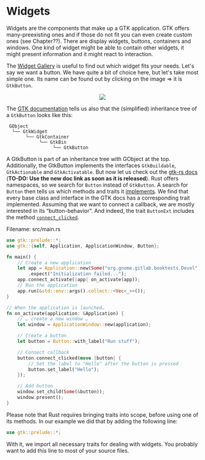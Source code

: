 # Widgets

Widgets are the components that make up a GTK application.
GTK offers many-preexisting ones and if those do not fit you can even create custom ones (see Chapter??).
There are display widgets, buttons, containers and windows.
One kind of widget might be able to contain other widgets, it might present information and it might react to interaction.

The [Widget Gallery](https://developer.gnome.org/gtk4/stable/ch08.html) is useful to find out which widget fits your needs.
Let's say we want a button.
We have quite a bit of choice here, but let's take most simple one.
Its name can be found out by clicking on the image ⇒ it is `GtkButton`.

<div style="text-align:center"><img src="https://developer.gnome.org/gtk4/stable/button.png" /></div>


The [GTK documentation](https://developer.gnome.org/gtk3/stable/GtkButton.html) tells us also that the (simplified) inheritance tree of a `GtkButton` looks like this:
```
 GObject
  ╰── GtkWidget
       ╰── GtkContainer
            ╰── GtkBin
                 ╰── GtkButton
```
A GtkButton is part of an inheritance tree with GObject at the top.
Additionally, the GtkButton implements the interfaces `GtkBuildable`, `GtkActionable` and `GtkActivatable`.
But now let us check out the [gtk-rs docs](https://gtk-rs.org/gtk4-rs/gtk4/index.html) (**TO-DO: Use the new doc link as soon as it is released**).
Rust offers namespaces, so we search for `Button` instead of `GtkButton`.
A search for `Button` then tells us which methods and traits it [implements](https://gtk-rs.org/gtk4-rs/gtk4/struct.Button.html#implements).
We find that every base class and interface in the GTK docs has a corresponding trait implemented.
Assuming that we want to connect a callback, we are mostly interested in its “button-behavior”.
And indeed, the trait `ButtonExt` includes the method [`connect_clicked`](https://gtk-rs.org/gtk4-rs/gtk4/trait.ButtonExt.html#tymethod.connect_clicked).

<span class="filename">Filename: src/main.rs</span>

```rust ,no_run
use gtk::prelude::*;
use gtk::{self, Application, ApplicationWindow, Button};

fn main() {
    // Create a new application
    let app = Application::new(Some("org.gnome.gitlab.booktests.Devel"), Default::default())
        .expect("Initialization failed...");
    app.connect_activate(|app| on_activate(app));
    // Run the application
    app.run(&std::env::args().collect::<Vec<_>>());
}

// When the application is launched…
fn on_activate(application: &Application) {
    // … create a new window …
    let window = ApplicationWindow::new(application);

    // Create a button
    let button = Button::with_label("Run stuff");

    // Connect callback
    button.connect_clicked(move |button| {
        // Set the label to "Hello" after the button is pressed
        button.set_label("Hello");
    });

    // Add button
    window.set_child(Some(&button));
    window.present();
}
```

Please note that Rust requires bringing traits into scope, before using one of its methods.
In our example we did that by adding the following line:
```rust ,no_run
use gtk::prelude::*;
```
With it, we import all necessary traits for dealing with widgets.
You probably want to add this line to most of your source files.
